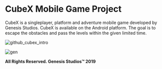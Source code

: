 # CubeX Mobile Game Project
CubeX is a singleplayer, platform and adventure mobile game developed by Genesis Studios. CubeX is available on the Android platform. The goal is to escape the obstacles and pass the levels within the given limited time.

![github_cubex_intro](https://user-images.githubusercontent.com/36234545/59163446-0a48fc80-8b0a-11e9-9a06-04fa792e4f3e.gif)

![gen](https://user-images.githubusercontent.com/36234545/55261410-eea8b680-527b-11e9-9d53-05839ce856ce.png)

**All Rights Reserved. Genesis Studios™ 2019** 
